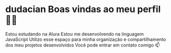# dudacian Boas vindas ao meu perfil 💙💙


Estou estudando na Alura
Estou me desenvolvendo na linguagem JavaScript
Utilizo esse espaço para minha organização e compartilhamento dos meu projetos desenvolvidos
Você pode entrar em contato comigo 📫
